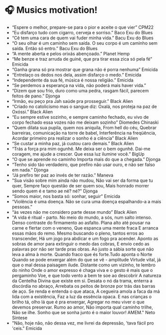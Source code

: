# 🎧 Musics motivation!

 - “Espere o melhor, prepare-se para o pior e aceite o que vier” CPM22
 - “Eu disfarço tudo com cigarro, cerveja e sorriso.” Baco Exu do Blues
 - “Cê tem uma cara de quem vai fuder minha vida.” Bacu Exu do Blues
 - “O seu olhar é um caminho sem saída. O seu corpo é um caminho sem saída. Então só entro.” Bacu Exu do Blues
 - “A mente aberta e pelos orixás abençoado.” Planet Hemp 
 - “Me benze e traz arruda de guiné, que pra tirar essa zica só pela fé” Emicida
 - “Ganha grana só pra mostrar que grana não é porra nenhuma” Emicida
 - “Entrelaço os dedos nos dela, assim disfarço o medo.” Emicida
 - “Independente da sua fé, música é nossa religião.” Emicida
 - “Se perdemos a esperança na vida, não poderá mais haver vida.” 
 - “Dizem que sou frio, duro como uma pedra, rasgam fácil, parecem feitos de pano.” Djonga
 - “Irmão, eu peço pra Jah saúde pra prosseguir.” Black Alien
 - “Criado no catolicismo mas o sangue diz: Oxalá, nos proteja na paz de Oxóssi.” Black Alien 
 - “Eu sempre estive sozinho, e sempre caminho fechado, eu vivo de corpo fechado essa vozes não me deixam sozinho” Diomedes Chinaski 
 - “Quem dilata sua pupila, quem nos aniquila, From hell do céu, Quebrar barreiras, comunicação na torre de babel, Interferência na freqüência, Acordar primeiro pra realizar o sonho é a ciência” Black Alien
 - “Se custar a minha paz, já custou caro demais.” Black Alien
 - “Trás a força pra mim ogunhê. Me deixa ser o bem ogunhê. Dai-me coragem, me ajude a crescer. Que essa luz ilumine você.” BigUp
 - “O que se aprende no caminho Importa mais do que a chegada.” Djonga 
 - “Tenho sido tão verdadeiro, que prefiro não usar ouro, e não ser falso em nada.” Djonga
 - “Já prefiro ter paz ao invés de ter razão.” Maneva
 - "Sua visão sobre mim ainda não mudou, Não vai ser da forma que tu quer, Sempre faço questão de ser quem sou, Mais honrado morrer sendo quem é e tamo ae né? né?" Djonga
 - “Somos maior, nos basta só: sonhar, seguir” Emicida
 - “Violência é uma doença. Não se cura uma doença espalhando-a a mais pessoas.”
 - “às vezes não me considero parte desse mundo” Black Alien
 - "A vida é ritual - parto.
No meio do mundo, a sós, num salto intenso.
Denso contraste do firmamento ao asfalto.
Plana alto até pousar na carne e flertar com o veneno,
Que espanca uma mente fraca
E arranca essas mãos do remo.
Mesmo buscando o pleno, tantos erros ao transcender,
Há um jogo pra abdicar e um fogo pra acender.
Aponto as sobras de amor para extinguir o medo das cobras,
E envio cedo as palavras por não ser tarde pras obras.
Ao justo a sábia sorte que não leva a alma à morte.
Quando fraco que és forte.Tudo aponta o Norte
Quando se pode enxergar além do que se vê - amplitude
Virtude vital, já que o mal dessa paisagem ilude.
Distante como um vizinho, te lembro do ninho
Onde o amor expresso é chaga viva e o gesto é mais que o pergaminho
Voe, e que todo vento a bem te soe ao descobrir
A natureza da Centelha Divina que existe em si.
Desata o nó da trama, enterra a discórdia no abraço,
Arrebata os peitos de bronze por trás das barras de aço.
Se renda e entenda o que ataca,
A cegueira amola a faca da má lida com a existência,
Faz a luz da essência opaca.
E nas crianças o brilho tá, olho lá que é pra enxergar,
Agregar no meu viver o que devemos preservar.
Rumo ao amor,
Não importa qual caminho trilhe,
Não se ilhe.
Sonho que se sonha junto é o maior louvor!
AMEM." Neto Síntese
- "Não, hoje não, não dessa vez, me livrei da depressão, 'tava fácil pro 'ceis." Emicida
